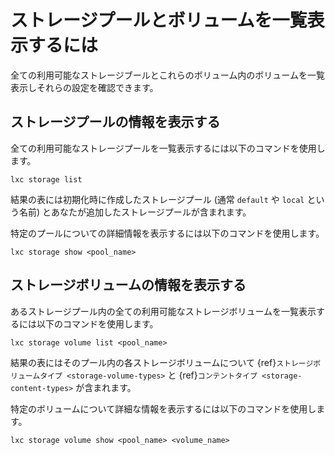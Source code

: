 # ストレージプールとボリュームを一覧表示するには

全ての利用可能なストレージブールとこれらのボリューム内のボリュームを一覧表示しそれらの設定を確認できます。

## ストレージプールの情報を表示する

全ての利用可能なストレージプールを一覧表示するには以下のコマンドを使用します。

    lxc storage list

結果の表には初期化時に作成したストレージプール (通常 `default` や `local` という名前) とあなたが追加したストレージプールが含まれます。

特定のプールについての詳細情報を表示するには以下のコマンドを使用します。

    lxc storage show <pool_name>

## ストレージボリュームの情報を表示する

あるストレージプール内の全ての利用可能なストレージボリュームを一覧表示するには以下のコマンドを使用します。

    lxc storage volume list <pool_name>

結果の表にはそのプール内の各ストレージボリュームについて {ref}`ストレージボリュームタイプ <storage-volume-types>` と {ref}`コンテントタイプ <storage-content-types>` が含まれます。

特定のボリュームについて詳細な情報を表示するには以下のコマンドを使用します。

    lxc storage volume show <pool_name> <volume_name>
